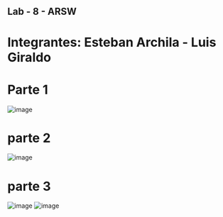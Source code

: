 ## Lab - 8 - ARSW
# Integrantes: Esteban Archila - Luis Giraldo
# Parte 1
![image](https://user-images.githubusercontent.com/69320250/196561093-a9da9484-7155-454d-ac19-d433019d20bc.png)
# parte 2
![image](https://user-images.githubusercontent.com/69320250/196561102-0f5b7853-5d7c-4b21-a9f3-ff6c6d21461b.png)
# parte 3
![image](https://user-images.githubusercontent.com/69320250/196561600-71edc2c8-abd3-4903-aad8-9449c7d65c18.png)
![image](https://user-images.githubusercontent.com/69320250/196561630-f5563dd6-7d1b-4123-a995-4baa15ed85f6.png)
